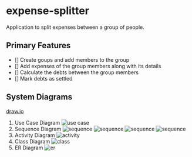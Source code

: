 # expense-splitter
Application to split expenses between a group of people.

## Primary Features
- [] Create goups and add members to the group
- [] Add expenses of the group members along with its details
- [] Calculate the debts between the group members
- [] Mark debts as settled

## System Diagrams
[draw.io](https://drive.google.com/file/d/1aj32-vxSlhVDc_q3GGFY4uoIs1wKdHva/view?usp=sharing)

1. Use Case Diagram
![use case](./img/usecase-diagram.png)
2. Sequence Diagram
![sequence](./img/sequence-diagram-auth.png)
![sequence](./img/sequence-diagram-group.png)
![sequence](./img/sequence-diagram-expense.png)
![sequence](./img/sequence-diagram-debt.png)
3. Activity Diagram
![activity](./img/activity-diagram.png)
4. Class Diagram
![class](./img/class-diagram.png)
5. ER Diagram
![er](./img/er-diagram.png)

